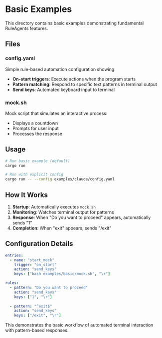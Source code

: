 # Basic Examples

This directory contains basic examples demonstrating fundamental RuleAgents features.

## Files

### config.yaml
Simple rule-based automation configuration showing:
- **On-start triggers**: Execute actions when the program starts
- **Pattern matching**: Respond to specific text patterns in terminal output
- **Send keys**: Automated keyboard input to terminal

### mock.sh
Mock script that simulates an interactive process:
- Displays a countdown
- Prompts for user input
- Processes the response

## Usage

```bash
# Run basic example (default)
cargo run

# Run with explicit config
cargo run -- --config examples/claude/config.yaml
```

## How It Works

1. **Startup**: Automatically executes `mock.sh`
2. **Monitoring**: Watches terminal output for patterns
3. **Response**: When "Do you want to proceed" appears, automatically sends "1"
4. **Completion**: When "exit" appears, sends "/exit"

## Configuration Details

```yaml
entries:
  - name: "start_mock"
    trigger: "on_start"
    action: "send_keys"
    keys: ["bash examples/basic/mock.sh", "\r"]

rules:
  - pattern: "Do you want to proceed"
    action: "send_keys"
    keys: ["1", "\r"]
    
  - pattern: "^exit$"
    action: "send_keys"
    keys: ["/exit", "\r"]
```

This demonstrates the basic workflow of automated terminal interaction with pattern-based responses.